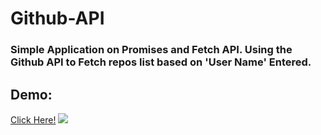 # Github-API


### Simple Application on Promises and Fetch API. Using the Github API to Fetch repos list based on 'User Name' Entered.



## Demo:


[Click Here!](https://github-repoz.netlify.app/)  ![](http://winnerhun.uw.hu/vigyorpofa.gif)
